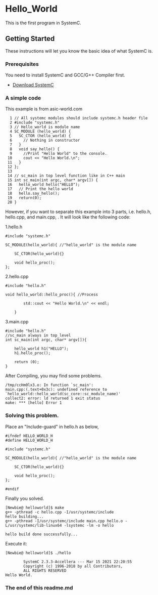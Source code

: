 # Hello_World

This is the first program in SystemC.

## Getting Started

These instructions will let you know the basic idea of what SystemC is.

### Prerequisites

You need to install SystemC and GCC/G++ Compiler first. 
* [Download SystemC](https://www.accellera.org/downloads/standards/systemc)

### A simple code

This example is from asic-world.com

```
  1 // All systemc modules should include systemc.h header file
  2 #include "systemc.h"
  3 // Hello_world is module name
  4 SC_MODULE (hello_world) {
  5   SC_CTOR (hello_world) {
  6     // Nothing in constructor 
  7   }
  8   void say_hello() {
  9     //Print "Hello World" to the console.
 10     cout << "Hello World.\n";
 11   }
 12 };
 13 
 14 // sc_main in top level function like in C++ main
 15 int sc_main(int argc, char* argv[]) {
 16   hello_world hello("HELLO");
 17   // Print the hello world
 18   hello.say_hello();
 19   return(0);
 20 }
```

However, if you want to separate this example into 3 parts, i.e. hello.h, hello.cpp, and main.cpp, .
It will look like the following code:

1.hello.h
```
#include "systemc.h"

SC_MODULE(hello_world){ //"hello_world" is the module name
	
	SC_CTOR(hello_world){}
	
	void hello_proc();
};
```

2.hello.cpp
```
#include "hello.h"

void hello_world::hello_proc(){ //Process
		
		std::cout << "Hello World.\n" << endl;
		
	}
```

3.main.cpp

```
#include "hello.h"
//sc_main always in top_level
int sc_main(int argc, char* argv[]){
	
	hello_world h1("HELLO");
	h1.hello_proc();
	
	return (0);
}
```

After Compiling, you may find some problems.

```
/tmp/ccHm0lx3.o: In function `sc_main':
main.cpp:(.text+0x3c): undefined reference to `hello_world::hello_world(sc_core::sc_module_name)'
collect2: error: ld returned 1 exit status
make: *** [hello] Error 1
```

### Solving this problem.

Place an "Include-guard" in hello.h as below,

```
#ifndef HELLO_WORLD_H
#define HELLO_WORLD_H

#include "systemc.h"

SC_MODULE(hello_world){ //"hello_world" is the module name
	
	SC_CTOR(hello_world){}
	
	void hello_proc();
};

#endif
```

Finally you solved.

```
[Newbie@ helloworld]$ make
g++ -pthread -c hello.cpp -I/usr/systemc/include
hello building...
g++ -pthread -I/usr/systemc/include main.cpp hello.o -L/usr/systemc/lib-linux64 -lsystemc -lm -o hello

hello build done successfully...
```
Execute it:
```
[Newbie@ helloworld]$ ./hello

        SystemC 2.3.3-Accellera --- Mar 15 2021 22:20:55
        Copyright (c) 1996-2018 by all Contributors,
        ALL RIGHTS RESERVED
Hello World.

```

### The end of this readme.md
